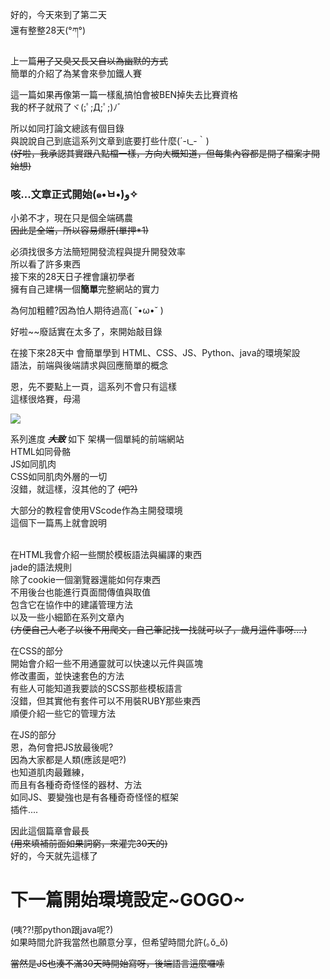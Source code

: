 好的，今天來到了第二天  
還有整整28天(°ཀ°)  

上一篇~~用了又臭又長又自以為幽默的方式~~  
簡單的介紹了為某會來參加鐵人賽

這一篇如果再像第一篇一樣亂搞怕會被BEN掉失去比賽資格  
我的杯子就飛了ヾ(;ﾟ;Д;ﾟ;)ﾉﾞ  

所以如同打論文總該有個目錄  
與說說自己到底這系列文章到底要打些什麼(´-ι_-｀)  
~~(好啦，我承認其實跟八點檔一樣，方向大概知道，但每集內容都是開了檔案才開始想)~~

<h3>咳...文章正式開始(๑•̀ㅂ•́)و✧</h3>

小弟不才，現在只是個全端碼農  
~~因此是全端，所以容易爆肝(單押*1)~~

必須找很多方法簡短開發流程與提升開發效率  
所以看了許多東西  
接下來的28天日子裡會讓初學者  
擁有自己建構一個**簡單**完整網站的實力

為何加粗體?因為怕人期待過高( ˘•ω•˘ )

好啦~~廢話實在太多了，來開始敲目錄

在接下來28天中
會簡單學到
HTML、CSS、JS、Python、java的環境架設  
語法，前端與後端請求與回應簡單的概念  

恩，先不要點上一頁，這系列不會只有這樣  
這樣很烙賽，母湯

![](https://CY810912.github.io/img/HtmlCssJs.jpg)

系列進度 ~~_**大致**_~~ 如下
架構一個單純的前端網站  
HTML如同骨骼  
JS如同肌肉  
CSS如同肌肉外層的一切  
沒錯，就這樣，沒其他的了 ~~(吧?)~~  

大部分的教程會使用VScode作為主開發環境  
這個下一篇馬上就會說明  
<br>  

在HTML我會介紹一些關於模板語法與編譯的東西    
jade的語法規則   
除了cookie一個瀏覽器還能如何存東西  
不用後台也能進行頁面間傳值與取值  
包含它在協作中的建議管理方法  
以及一些小細節在系列文章內  
~~(方便自己人老了以後不用爬文，自己筆記找一找就可以了，歲月這件事呀....)~~

在CSS的部分  
開始會介紹一些不用通靈就可以快速以元件與區塊   
修改畫面，並快速套色的方法  
有些人可能知道我要談的SCSS那些模板語言  
沒錯，但其實他有套件可以不用裝RUBY那些東西  
順便介紹一些它的管理方法  

在JS的部分  
恩，為何會把JS放最後呢?  
因為大家都是人類(應該是吧?)  
也知道肌肉最難練，  
而且有各種奇奇怪怪的器材、方法  
如同JS、要變強也是有各種奇奇怪怪的框架  
插件....  

因此這個篇章會最長  
~~(用來填補前面如果詞窮，來灌完30天的)~~  
好的，今天就先這樣了

<h1>下一篇開始環境設定~GOGO~</h1>


(咦??!那python跟java呢?)  
如果時間允許我當然也願意分享，但希望時間允許(｡ŏ_ŏ) 

~~當然是JS也湊不滿30天時開始寫呀，後端語言這麼囉嗦~~




